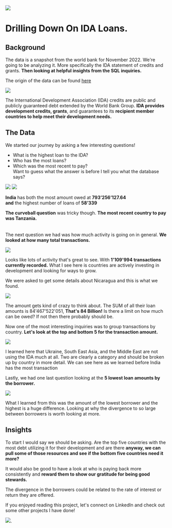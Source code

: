 <img src="Bank_Vissuals/Bank Project Header.jpg?raw=true"/>

# Drilling Down On IDA Loans.
 
## Background 

The data is a snapshot from the world bank for November 2022. We're going to be analyzing it. More specifically the IDA statement of credits and grants. **Then looking at helpful insights from the SQL inquiries.**

The origin of the data can be found [here](https://finances.worldbank.org/Loans-and-Credits/IDA-Statement-Of-Credits-and-Grants-Historical-Dat/tdwh-3krx) 

<img src="Bank_Vissuals/WHO GUY.jpg?raw=true"/>

The International Development Association (IDA) credits are public and publicly guaranteed debt extended by the World Bank Group. **IDA provides development credits, grants**, and guarantees to its **recipient member countries to help meet their development needs.** 

## The Data 

We started our journey by asking a few interesting questions!  
- What is the highest loan to the IDA? 
- Who has the most loans? 
- Which was the most recent to pay?<br> 
Want to guess what the answer is before I tell you what the database says?
<img src="Bank_Vissuals/QRY_results for details_COMBINED SHRUNK.png?raw=true"/>
<img src="Bank_Vissuals/flags.jpg?raw=true"/>

**India** has both the most amount owed at **793’256’127.64**  
**and** the highest number of loans of **58’339** 

**The curveball question** was tricky though. **The most recent country to pay was Tanzania.**
<br><br><br>
The next question we had was how much activity is going on in general. **We looked at how many total transactions.** 

<img src="Bank_Vissuals/Total Transactions_Combined.png?raw=true"/>

Looks like lots of activity that's great to see. With **1'109'994 transactions currently recorded.** What I see here is countries are actively investing in development and looking for ways to grow. 

We were asked to get some details about Nicaragua and this is what we found. 

<img src="Bank_Vissuals/Looking_At_Nicaragua_Combined.png?raw=true"/>

The amount gets kind of crazy to think about. The SUM of all their loan amounts is 84'467'522'051, **That's 84 Billion!** Is there a limit on how much can be owed? If not then there probably should be. 

Now one of the most interesting inquiries was to group transactions by country. **Let's look at the top and bottom 5 for the transaction amount.**

<img src="Bank_Vissuals/Total_trans_Country_Group_TOP&BOT_5.png?raw=true"/>

I learned here that Ukraine, South East Asia, and the Middle East are not using the IDA much at all. Two are clearly a category and should be broken up by country in more detail. We can see here as we learned before India has the most transaction 

Lastly, we had one last question looking at the **5 lowest loan amounts by the borrower.**

<img src="Bank_Vissuals/Due_Lowest_5_Combined.png?raw=true"/>

What I learned from this was the amount of the lowest borrower and the highest is a huge difference. Looking at why the divergence to so large between borrowers is worth looking at more. 

## Insights

To start I would say we should be asking. Are the top five countries with the most debt utilizing it for their development and are there 
**anyway, we can pull some of those resources and see if the bottom five countries need it more?**

It would also be good to have a look at who is paying back more consistently and **reward them to show our gratitude for being good stewards.** 

The divergence in the borrowers could be related to the rate of interest or return they are offered.  

If you enjoyed reading this project, let's connect on LinkedIn and check out some other projects I have done!  

[<img src="images/Button.jpg?raw=true"/>](/index.md).
  
